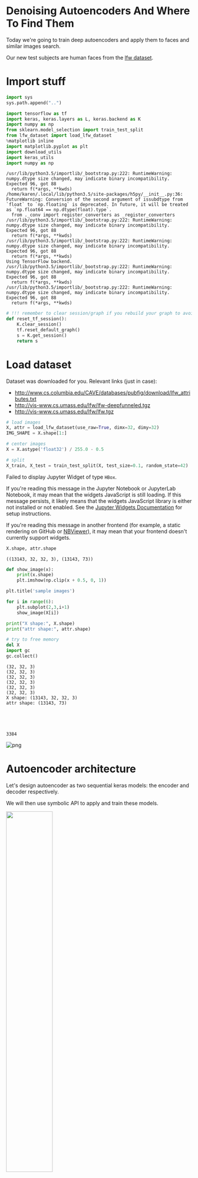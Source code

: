 
# Denoising Autoencoders And Where To Find Them

Today we're going to train deep autoencoders and apply them to faces and similar images search.

Our new test subjects are human faces from the [lfw dataset](http://vis-www.cs.umass.edu/lfw/).

# Import stuff


```python
import sys
sys.path.append("..")
```


```python
import tensorflow as tf
import keras, keras.layers as L, keras.backend as K
import numpy as np
from sklearn.model_selection import train_test_split
from lfw_dataset import load_lfw_dataset
%matplotlib inline
import matplotlib.pyplot as plt
import download_utils
import keras_utils
import numpy as np
```

    /usr/lib/python3.5/importlib/_bootstrap.py:222: RuntimeWarning: numpy.dtype size changed, may indicate binary incompatibility. Expected 96, got 88
      return f(*args, **kwds)
    /home/karen/.local/lib/python3.5/site-packages/h5py/__init__.py:36: FutureWarning: Conversion of the second argument of issubdtype from `float` to `np.floating` is deprecated. In future, it will be treated as `np.float64 == np.dtype(float).type`.
      from ._conv import register_converters as _register_converters
    /usr/lib/python3.5/importlib/_bootstrap.py:222: RuntimeWarning: numpy.dtype size changed, may indicate binary incompatibility. Expected 96, got 88
      return f(*args, **kwds)
    /usr/lib/python3.5/importlib/_bootstrap.py:222: RuntimeWarning: numpy.dtype size changed, may indicate binary incompatibility. Expected 96, got 88
      return f(*args, **kwds)
    Using TensorFlow backend.
    /usr/lib/python3.5/importlib/_bootstrap.py:222: RuntimeWarning: numpy.dtype size changed, may indicate binary incompatibility. Expected 96, got 88
      return f(*args, **kwds)
    /usr/lib/python3.5/importlib/_bootstrap.py:222: RuntimeWarning: numpy.dtype size changed, may indicate binary incompatibility. Expected 96, got 88
      return f(*args, **kwds)



```python
# !!! remember to clear session/graph if you rebuild your graph to avoid out-of-memory errors !!!
def reset_tf_session():
    K.clear_session()
    tf.reset_default_graph()
    s = K.get_session()
    return s
```

# Load dataset
Dataset was downloaded for you. Relevant links (just in case):
- http://www.cs.columbia.edu/CAVE/databases/pubfig/download/lfw_attributes.txt
- http://vis-www.cs.umass.edu/lfw/lfw-deepfunneled.tgz
- http://vis-www.cs.umass.edu/lfw/lfw.tgz


```python
# load images
X, attr = load_lfw_dataset(use_raw=True, dimx=32, dimy=32)
IMG_SHAPE = X.shape[1:]

# center images
X = X.astype('float32') / 255.0 - 0.5

# split
X_train, X_test = train_test_split(X, test_size=0.1, random_state=42)
```


<p>Failed to display Jupyter Widget of type <code>HBox</code>.</p>
<p>
  If you're reading this message in the Jupyter Notebook or JupyterLab Notebook, it may mean
  that the widgets JavaScript is still loading. If this message persists, it
  likely means that the widgets JavaScript library is either not installed or
  not enabled. See the <a href="https://ipywidgets.readthedocs.io/en/stable/user_install.html">Jupyter
  Widgets Documentation</a> for setup instructions.
</p>
<p>
  If you're reading this message in another frontend (for example, a static
  rendering on GitHub or <a href="https://nbviewer.jupyter.org/">NBViewer</a>),
  it may mean that your frontend doesn't currently support widgets.
</p>



    



```python
X.shape, attr.shape
```




    ((13143, 32, 32, 3), (13143, 73))




```python
def show_image(x):
    print(x.shape)
    plt.imshow(np.clip(x + 0.5, 0, 1))
```


```python
plt.title('sample images')

for i in range(6):
    plt.subplot(2,3,i+1)
    show_image(X[i])

print("X shape:", X.shape)
print("attr shape:", attr.shape)

# try to free memory
del X
import gc
gc.collect()
```

    (32, 32, 3)
    (32, 32, 3)
    (32, 32, 3)
    (32, 32, 3)
    (32, 32, 3)
    (32, 32, 3)
    X shape: (13143, 32, 32, 3)
    attr shape: (13143, 73)





    3384




![png](https://raw.githubusercontent.com/karenyyy/Advanced_ML_HSE/master/Introduction-To-Deep-Learning/images/week4/output_9_2.png)


# Autoencoder architecture

Let's design autoencoder as two sequential keras models: the encoder and decoder respectively.

We will then use symbolic API to apply and train these models.

<img src="images/autoencoder.png" style="width:50%">

# First step: PCA

Principial Component Analysis is a popular dimensionality reduction method. 

Under the hood, PCA attempts to decompose object-feature matrix $X$ into two smaller matrices: $W$ and $\hat W$ minimizing _mean squared error_:

$$\|(X W) \hat{W} - X\|^2_2 \to_{W, \hat{W}} \min$$
- $X \in \mathbb{R}^{n \times m}$ - object matrix (**centered**);
- $W \in \mathbb{R}^{m \times d}$ - matrix of direct transformation;
- $\hat{W} \in \mathbb{R}^{d \times m}$ - matrix of reverse transformation;
- $n$ samples, $m$ original dimensions and $d$ target dimensions;

In geometric terms, we want to find d axes along which most of variance occurs. The "natural" axes, if you wish.

<img src="images/pca.png" style="width:30%">


PCA can also be seen as a special case of an autoencoder.

* __Encoder__: X -> Dense(d units) -> code
* __Decoder__: code -> Dense(m units) -> X

Where Dense is a fully-connected layer with linear activaton:   $f(X) = W \cdot X + \vec b $


Note: the bias term in those layers is responsible for "centering" the matrix i.e. substracting mean.


```python
def build_pca_autoencoder(img_shape, code_size):
    """
    Here we define a simple linear autoencoder as described above.
    We also flatten and un-flatten data to be compatible with image shapes
    """
    
    encoder = keras.models.Sequential()
    encoder.add(L.InputLayer(img_shape))
    encoder.add(L.Flatten())                  #flatten image to vector
    encoder.add(L.Dense(code_size))           #actual encoder

    decoder = keras.models.Sequential()
    decoder.add(L.InputLayer((code_size,)))
    decoder.add(L.Dense(np.prod(img_shape)))  #actual decoder, height*width*3 units
    decoder.add(L.Reshape(img_shape))         #un-flatten
    
    return encoder,decoder
```

Meld them together into one model:


```python
s = reset_tf_session()

encoder, decoder = build_pca_autoencoder(IMG_SHAPE, code_size=32)

inp = L.Input(IMG_SHAPE)
code = encoder(inp)
reconstruction = decoder(code)

autoencoder = keras.models.Model(inputs=inp, outputs=reconstruction)
autoencoder.compile(optimizer='adamax', loss='mse')

autoencoder.fit(x=X_train, y=X_train, epochs=15,
                validation_data=[X_test, X_test],
                callbacks=[keras_utils.TqdmProgressCallback()],
                verbose=0)
```

    Epoch 1/15
    
    Epoch 2/15
    
    Epoch 3/15
    
    Epoch 4/15
    
    Epoch 5/15
    
    Epoch 6/15
    
    Epoch 7/15
    
    Epoch 8/15
    
    Epoch 9/15
    
    Epoch 10/15
    
    Epoch 11/15
    
    Epoch 12/15
    
    Epoch 13/15
    
    Epoch 14/15
    
    Epoch 15/15
    





    <keras.callbacks.History at 0x7f71dacf89e8>




```python
def visualize(img,encoder,decoder):
    """Draws original, encoded and decoded images"""
    code = encoder.predict(img[None])[0]  
    reco = decoder.predict(code[None])[0]

    plt.subplot(1,3,1)
    plt.title("Original")
    show_image(img)

    plt.subplot(1,3,2)
    plt.title("Code")
    plt.imshow(code.reshape([code.shape[-1]//2,-1]))

    plt.subplot(1,3,3)
    plt.title("Reconstructed")
    show_image(reco)
    plt.show()

```


```python
X_test[None].shape
```




    (1, 1315, 32, 32, 3)




```python
score = autoencoder.evaluate(X_test,X_test,verbose=0)
print("PCA MSE:", score)

for i in range(5):
    img = X_test[i]
    visualize(img,encoder,decoder)
```

    PCA MSE: 0.00660867653362
    (32, 32, 3)
    (32, 32, 3)



![png](https://raw.githubusercontent.com/karenyyy/Advanced_ML_HSE/master/Introduction-To-Deep-Learning/images/week4/output_17_1.png)


    (32, 32, 3)
    (32, 32, 3)



![png](https://raw.githubusercontent.com/karenyyy/Advanced_ML_HSE/master/Introduction-To-Deep-Learning/images/week4/output_17_3.png)


    (32, 32, 3)
    (32, 32, 3)



![png](https://raw.githubusercontent.com/karenyyy/Advanced_ML_HSE/master/Introduction-To-Deep-Learning/images/week4/output_17_5.png)


    (32, 32, 3)
    (32, 32, 3)



![png](https://raw.githubusercontent.com/karenyyy/Advanced_ML_HSE/master/Introduction-To-Deep-Learning/images/week4/output_17_7.png)


    (32, 32, 3)
    (32, 32, 3)



![png](https://raw.githubusercontent.com/karenyyy/Advanced_ML_HSE/master/Introduction-To-Deep-Learning/images/week4/output_17_9.png)


# Going deeper: convolutional autoencoder

PCA is neat but surely we can do better. This time we want you to build a deep convolutional autoencoder by... stacking more layers.

## Encoder

The **encoder** part is pretty standard, we stack convolutional and pooling layers and finish with a dense layer to get the representation of desirable size (`code_size`).

__We recommend to use `activation='elu'` for all convolutional and dense layers.__

__We recommend to repeat (conv, pool) 4 times with kernel size (3, 3), `padding='same'` and the following numbers of output channels: `32, 64, 128, 256`.__

__Remember to flatten (`L.Flatten()`) output before adding the last dense layer!__

## Decoder

__For **decoder** we will use so-called "transpose convolution" (NOT unconv, a bit confusing).__

Traditional convolutional layer takes a patch of an image and produces a number (patch -> number). In "transpose convolution" we want to take a number and produce a patch of an image (number -> patch). We need this layer to "undo" convolutions in encoder. We had a glimpse of it during week 3 (watch [this video](https://www.coursera.org/learn/intro-to-deep-learning/lecture/auRqf/a-glimpse-of-other-computer-vision-tasks) starting at 5:41).

Here's how "transpose convolution" works:
<img src="images/transpose_conv.jpg" style="width:60%">
In this example we use a stride of 2 to produce 4x4 output, this way we "undo" pooling as well. Another way to think about it: we "undo" convolution with stride 2 (which is similar to conv + pool).

You can add "transpose convolution" layer in Keras like this:
```python
L.Conv2DTranspose(filters=?, kernel_size=(3, 3), strides=2, activation='elu', padding='same')
```

Our decoder starts with a dense layer to "undo" the last layer of encoder. Remember to reshape its output to "undo" `L.Flatten()` in encoder.

Now we're ready to undo (conv, pool) pairs. For this we need to stack 4 `L.Conv2DTranspose` layers with the following numbers of output channels: `128, 64, 32, 3`. Each of these layers will learn to "undo" (conv, pool) pair in encoder. For the last `L.Conv2DTranspose` layer use `activation=None` because that is our final image.


```python
# Let's play around with transpose convolution on examples first
def test_conv2d_transpose(img_size, filter_size):
    print("Transpose convolution test for img_size={}, filter_size={}:".format(img_size, filter_size))
    
    x = (np.arange(img_size ** 2, dtype=np.float32) + 1).reshape((1, img_size, img_size, 1))
    f = (np.ones(filter_size ** 2, dtype=np.float32)).reshape((filter_size, filter_size, 1, 1))

    conv = tf.nn.conv2d_transpose(x, f, 
                                  https://raw.githubusercontent.com/karenyyy/Advanced_ML_HSE/master/Introduction-To-Deep-Learning/images/week4/output_shape=(1, img_size * 2, img_size * 2, 1), 
                                  strides=[1, 2, 2, 1], 
                                  padding='SAME')

    with tf.Session() as session:
        result = session.run(conv)
        print("input:")
        print(x[0, :, :, 0])
        print("filter:")
        print(f[:, :, 0, 0])
        print("output:")
        print(result[0, :, :, 0])
        
test_conv2d_transpose(img_size=2, filter_size=2)
test_conv2d_transpose(img_size=2, filter_size=3)
test_conv2d_transpose(img_size=4, filter_size=2)
test_conv2d_transpose(img_size=4, filter_size=3)
```

    Transpose convolution test for img_size=2, filter_size=2:
    input:
    [[ 1.  2.]
     [ 3.  4.]]
    filter:
    [[ 1.  1.]
     [ 1.  1.]]
    output:
    [[ 1.  1.  2.  2.]
     [ 1.  1.  2.  2.]
     [ 3.  3.  4.  4.]
     [ 3.  3.  4.  4.]]
    Transpose convolution test for img_size=2, filter_size=3:
    input:
    [[ 1.  2.]
     [ 3.  4.]]
    filter:
    [[ 1.  1.  1.]
     [ 1.  1.  1.]
     [ 1.  1.  1.]]
    output:
    [[  1.   1.   3.   2.]
     [  1.   1.   3.   2.]
     [  4.   4.  10.   6.]
     [  3.   3.   7.   4.]]
    Transpose convolution test for img_size=4, filter_size=2:
    input:
    [[  1.   2.   3.   4.]
     [  5.   6.   7.   8.]
     [  9.  10.  11.  12.]
     [ 13.  14.  15.  16.]]
    filter:
    [[ 1.  1.]
     [ 1.  1.]]
    output:
    [[  1.   1.   2.   2.   3.   3.   4.   4.]
     [  1.   1.   2.   2.   3.   3.   4.   4.]
     [  5.   5.   6.   6.   7.   7.   8.   8.]
     [  5.   5.   6.   6.   7.   7.   8.   8.]
     [  9.   9.  10.  10.  11.  11.  12.  12.]
     [  9.   9.  10.  10.  11.  11.  12.  12.]
     [ 13.  13.  14.  14.  15.  15.  16.  16.]
     [ 13.  13.  14.  14.  15.  15.  16.  16.]]
    Transpose convolution test for img_size=4, filter_size=3:
    input:
    [[  1.   2.   3.   4.]
     [  5.   6.   7.   8.]
     [  9.  10.  11.  12.]
     [ 13.  14.  15.  16.]]
    filter:
    [[ 1.  1.  1.]
     [ 1.  1.  1.]
     [ 1.  1.  1.]]
    output:
    [[  1.   1.   3.   2.   5.   3.   7.   4.]
     [  1.   1.   3.   2.   5.   3.   7.   4.]
     [  6.   6.  14.   8.  18.  10.  22.  12.]
     [  5.   5.  11.   6.  13.   7.  15.   8.]
     [ 14.  14.  30.  16.  34.  18.  38.  20.]
     [  9.   9.  19.  10.  21.  11.  23.  12.]
     [ 22.  22.  46.  24.  50.  26.  54.  28.]
     [ 13.  13.  27.  14.  29.  15.  31.  16.]]



```python
def build_deep_autoencoder(img_shape, code_size):
    """PCA's deeper brother. See instructions above. Use `code_size` in layer definitions."""
    H,W,C = img_shape
    
    # encoder
    encoder = keras.models.Sequential()
    encoder.add(L.InputLayer(img_shape))
    
    ### YOUR CODE HERE: define encoder as per instructions above ###
    encoder.add(L.Conv2D(code_size,(3,3),strides=(1,1),padding='same',activation='elu'))
    encoder.add(L.MaxPooling2D(pool_size=(2,2)))
    encoder.add(L.Conv2D(code_size*2,(3,3),strides=(1,1),padding='same',activation='elu'))
    encoder.add(L.MaxPooling2D(pool_size=(2,2)))
    encoder.add(L.Conv2D(code_size*4,(3,3),strides=(1,1),padding='same',activation='elu'))
    encoder.add(L.MaxPooling2D(pool_size=(2,2)))
    encoder.add(L.Conv2D(code_size*8,(3,3),strides=(1,1),padding='same',activation='elu'))
    encoder.add(L.MaxPooling2D(pool_size=(2,2)))
    encoder.add(L.Flatten())
    encoder.add(L.Dense(code_size))

    # decoder
    decoder = keras.models.Sequential()
    decoder.add(L.InputLayer((code_size,)))
    
    decoder.add(L.Dense(np.prod(code_size*8*2*2), activation='elu'))
    decoder.add(L.Reshape((2,2,code_size*8)))
    decoder.add(L.Conv2DTranspose(filters=code_size*4, kernel_size=(3, 3), strides=2, activation='elu', padding='same'))
    decoder.add(L.Conv2DTranspose(filters=code_size*2, kernel_size=(3, 3), strides=2, activation='elu', padding='same'))
    decoder.add(L.Conv2DTranspose(filters=code_size, kernel_size=(3, 3), strides=2, activation='elu', padding='same'))
    decoder.add(L.Conv2DTranspose(filters=3, kernel_size=(3, 3), strides=2, activation=None, padding='same'))
    
    return encoder, decoder
```


```python
# Check autoencoder shapes along different code_sizes
get_dim = lambda layer: np.prod(layer.https://raw.githubusercontent.com/karenyyy/Advanced_ML_HSE/master/Introduction-To-Deep-Learning/images/week4/output_shape[1:])
for code_size in [1,8,32,128,512]:
    s = reset_tf_session()
    encoder, decoder = build_deep_autoencoder(IMG_SHAPE, code_size=code_size)
    print("Testing code size %i" % code_size)
    assert encoder.https://raw.githubusercontent.com/karenyyy/Advanced_ML_HSE/master/Introduction-To-Deep-Learning/images/week4/output_shape[1:]==(code_size,),"encoder must output a code of required size"
    assert decoder.https://raw.githubusercontent.com/karenyyy/Advanced_ML_HSE/master/Introduction-To-Deep-Learning/images/week4/output_shape[1:]==IMG_SHAPE,   "decoder must output an image of valid shape"
    assert len(encoder.trainable_weights)>=6,     "encoder must contain at least 3 layers"
    assert len(decoder.trainable_weights)>=6,     "decoder must contain at least 3 layers"
    
    for layer in encoder.layers + decoder.layers:
        assert get_dim(layer) >= code_size, "Encoder layer %s is smaller than bottleneck (%i units)"%(layer.name,get_dim(layer))

print("All tests passed!")
s = reset_tf_session()
```

    Testing code size 1
    Testing code size 8
    Testing code size 32
    Testing code size 128
    Testing code size 512
    All tests passed!



```python
# Look at encoder and decoder shapes.
# Total number of trainable parameters of encoder and decoder should be close.
s = reset_tf_session()
encoder, decoder = build_deep_autoencoder(IMG_SHAPE, code_size=32)
encoder.summary()
decoder.summary()
```

    _________________________________________________________________
    Layer (type)                 Output Shape              Param #   
    =================================================================
    input_1 (InputLayer)         (None, 32, 32, 3)         0         
    _________________________________________________________________
    conv2d_1 (Conv2D)            (None, 32, 32, 32)        896       
    _________________________________________________________________
    max_pooling2d_1 (MaxPooling2 (None, 16, 16, 32)        0         
    _________________________________________________________________
    conv2d_2 (Conv2D)            (None, 16, 16, 64)        18496     
    _________________________________________________________________
    max_pooling2d_2 (MaxPooling2 (None, 8, 8, 64)          0         
    _________________________________________________________________
    conv2d_3 (Conv2D)            (None, 8, 8, 128)         73856     
    _________________________________________________________________
    max_pooling2d_3 (MaxPooling2 (None, 4, 4, 128)         0         
    _________________________________________________________________
    conv2d_4 (Conv2D)            (None, 4, 4, 256)         295168    
    _________________________________________________________________
    max_pooling2d_4 (MaxPooling2 (None, 2, 2, 256)         0         
    _________________________________________________________________
    flatten_1 (Flatten)          (None, 1024)              0         
    _________________________________________________________________
    dense_1 (Dense)              (None, 32)                32800     
    =================================================================
    Total params: 421,216
    Trainable params: 421,216
    Non-trainable params: 0
    _________________________________________________________________
    _________________________________________________________________
    Layer (type)                 Output Shape              Param #   
    =================================================================
    input_2 (InputLayer)         (None, 32)                0         
    _________________________________________________________________
    dense_2 (Dense)              (None, 1024)              33792     
    _________________________________________________________________
    reshape_1 (Reshape)          (None, 2, 2, 256)         0         
    _________________________________________________________________
    conv2d_transpose_1 (Conv2DTr (None, 4, 4, 128)         295040    
    _________________________________________________________________
    conv2d_transpose_2 (Conv2DTr (None, 8, 8, 64)          73792     
    _________________________________________________________________
    conv2d_transpose_3 (Conv2DTr (None, 16, 16, 32)        18464     
    _________________________________________________________________
    conv2d_transpose_4 (Conv2DTr (None, 32, 32, 3)         867       
    =================================================================
    Total params: 421,955
    Trainable params: 421,955
    Non-trainable params: 0
    _________________________________________________________________


Convolutional autoencoder training. This will take **1 hour**. You're aiming at ~0.0056 validation MSE and ~0.0054 training MSE.


```python
s = reset_tf_session()

encoder, decoder = build_deep_autoencoder(IMG_SHAPE, code_size=32)

inp = L.Input(IMG_SHAPE)
code = encoder(inp)
reconstruction = decoder(code)

autoencoder = keras.models.Model(inputs=inp, outputs=reconstruction)
autoencoder.compile(optimizer="adamax", loss='mse')
```


```python
# we will save model checkpoints here to continue training in case of kernel death
model_filename = 'autoencoder.{0:03d}.hdf5'
last_finished_epoch = None

#### uncomment below to continue training from model checkpoint
#### fill `last_finished_epoch` with your latest finished epoch
# from keras.models import load_model
# s = reset_tf_session()
# last_finished_epoch = 4
# autoencoder = load_model(model_filename.format(last_finished_epoch))
# encoder = autoencoder.layers[1]
# decoder = autoencoder.layers[2]
```


```python
autoencoder.fit(x=X_train, y=X_train, epochs=25,
                validation_data=[X_test, X_test],
                callbacks=[keras_utils.ModelSaveCallback(model_filename),
                           keras_utils.TqdmProgressCallback()],
                verbose=0,
                initial_epoch=last_finished_epoch or 0)
```

    Epoch 1/25
    Model saved in autoencoder.000.hdf5
    
    Epoch 2/25
    Model saved in autoencoder.001.hdf5
    
    Epoch 3/25
    Model saved in autoencoder.002.hdf5
    
    Epoch 4/25
    Model saved in autoencoder.003.hdf5
    
    Epoch 5/25
    Model saved in autoencoder.004.hdf5
    
    Epoch 6/25
    Model saved in autoencoder.005.hdf5
    
    Epoch 7/25
    Model saved in autoencoder.006.hdf5
    
    Epoch 8/25
    Model saved in autoencoder.007.hdf5
    
    Epoch 9/25
    Model saved in autoencoder.008.hdf5
    
    Epoch 10/25
    Model saved in autoencoder.009.hdf5
    
    Epoch 11/25
    Model saved in autoencoder.010.hdf5
    
    Epoch 12/25
    Model saved in autoencoder.011.hdf5
    
    Epoch 13/25
    Model saved in autoencoder.012.hdf5
    
    Epoch 14/25
    Model saved in autoencoder.013.hdf5
    
    Epoch 15/25
    Model saved in autoencoder.014.hdf5
    
    Epoch 16/25
    Model saved in autoencoder.015.hdf5
    
    Epoch 17/25
    Model saved in autoencoder.016.hdf5
    
    Epoch 18/25
    Model saved in autoencoder.017.hdf5
    
    Epoch 19/25
    Model saved in autoencoder.018.hdf5
    
    Epoch 20/25
    Model saved in autoencoder.019.hdf5
    
    Epoch 21/25
    Model saved in autoencoder.020.hdf5
    
    Epoch 22/25
    Model saved in autoencoder.021.hdf5
    
    Epoch 23/25
    Model saved in autoencoder.022.hdf5
    
    Epoch 24/25
    Model saved in autoencoder.023.hdf5
    
    Epoch 25/25
    Model saved in autoencoder.024.hdf5
    





    <keras.callbacks.History at 0x7f71cc10ab00>




```python
reconstruction_mse = autoencoder.evaluate(X_test, X_test, verbose=0)
print("Convolutional autoencoder MSE:", reconstruction_mse)
for i in range(5):
    img = X_test[i]
    visualize(img,encoder,decoder)
```

    Convolutional autoencoder MSE: 0.00549667453811
    (32, 32, 3)
    (32, 32, 3)



![png](https://raw.githubusercontent.com/karenyyy/Advanced_ML_HSE/master/Introduction-To-Deep-Learning/images/week4/output_27_1.png)


    (32, 32, 3)
    (32, 32, 3)



![png](https://raw.githubusercontent.com/karenyyy/Advanced_ML_HSE/master/Introduction-To-Deep-Learning/images/week4/output_27_3.png)


    (32, 32, 3)
    (32, 32, 3)



![png](https://raw.githubusercontent.com/karenyyy/Advanced_ML_HSE/master/Introduction-To-Deep-Learning/images/week4/output_27_5.png)


    (32, 32, 3)
    (32, 32, 3)



![png](https://raw.githubusercontent.com/karenyyy/Advanced_ML_HSE/master/Introduction-To-Deep-Learning/images/week4/output_27_7.png)


    (32, 32, 3)
    (32, 32, 3)



![png](https://raw.githubusercontent.com/karenyyy/Advanced_ML_HSE/master/Introduction-To-Deep-Learning/images/week4/output_27_9.png)



```python
# save trained weights
encoder.save_weights("encoder.h5")
decoder.save_weights("decoder.h5")
```


```python
# restore trained weights
s = reset_tf_session()

encoder, decoder = build_deep_autoencoder(IMG_SHAPE, code_size=32)
encoder.load_weights("encoder.h5")
decoder.load_weights("decoder.h5")

inp = L.Input(IMG_SHAPE)
code = encoder(inp)
reconstruction = decoder(code)

autoencoder = keras.models.Model(inputs=inp, outputs=reconstruction)
autoencoder.compile(optimizer="adamax", loss='mse')

print(autoencoder.evaluate(X_test, X_test, verbose=0))
print(reconstruction_mse)
```

    0.00549667453811
    0.00549667453811


# Submit to Coursera


```python
from submit import submit_autoencoder
submission = build_deep_autoencoder(IMG_SHAPE, code_size=71)

# token expires every 30 min
COURSERA_TOKEN = 'xgpMDcO6JYy78VyY' ### YOUR TOKEN HERE
COURSERA_EMAIL = 'karenye.psu@gmail.com' ### YOUR EMAIL HERE

submit_autoencoder(submission, reconstruction_mse, COURSERA_EMAIL, COURSERA_TOKEN)
```

    Submitted to Coursera platform. See results on assignment page!


# Optional: Denoising Autoencoder

This part is **optional**, it shows you one useful application of autoencoders: denoising. You can run this code and make sure denoising works :) 

Let's now turn our model into a denoising autoencoder:
<img src="images/denoising.jpg" style="width:40%">

We'll keep the model architecture, but change the way it is trained. In particular, we'll corrupt its input data randomly with noise before each epoch.

There are many strategies to introduce noise: adding gaussian white noise, occluding with random black rectangles, etc. We will add gaussian white noise.


```python
def apply_gaussian_noise(X,sigma=0.1):
    """
    adds noise from standard normal distribution with standard deviation sigma
    :param X: image tensor of shape [batch,height,width,3]
    Returns X + noise.
    """
    noise = np.random.normal(loc=0.0, scale=sigma, size=X.shape) ### YOUR CODE HERE ###
    return X + noise
```


```python
# noise tests
theoretical_std = (X_train[:100].std()**2 + 0.5**2)**.5
our_std = apply_gaussian_noise(X_train[:100],sigma=0.5).std()
assert abs(theoretical_std - our_std) < 0.01, "Standard deviation does not match it's required value. Make sure you use sigma as std."
assert abs(apply_gaussian_noise(X_train[:100],sigma=0.5).mean() - X_train[:100].mean()) < 0.01, "Mean has changed. Please add zero-mean noise"
```


```python
apply_gaussian_noise(X_train[:1],sigma=0.01).shape
```




    (1, 32, 32, 3)




```python
apply_gaussian_noise(X_train[0],sigma=0.01).shape
```




    (32, 32, 3)




```python
# test different noise scales
plt.subplot(1,4,1)
show_image(X_train[0])
plt.subplot(1,4,2)
show_image(apply_gaussian_noise(X_train[0],sigma=0.01))
plt.subplot(1,4,3)
show_image(apply_gaussian_noise(X_train[:1],sigma=0.1)[0])
plt.subplot(1,4,4)
show_image(apply_gaussian_noise(X_train[:1],sigma=0.5)[0])
```

    (32, 32, 3)
    (32, 32, 3)
    (32, 32, 3)
    (32, 32, 3)



![png](https://raw.githubusercontent.com/karenyyy/Advanced_ML_HSE/master/Introduction-To-Deep-Learning/images/week4/output_37_1.png)


Training will take **1 hour**.


```python
s = reset_tf_session()

# we use bigger code size here for better quality
encoder, decoder = build_deep_autoencoder(IMG_SHAPE, code_size=512)
assert encoder.https://raw.githubusercontent.com/karenyyy/Advanced_ML_HSE/master/Introduction-To-Deep-Learning/images/week4/output_shape[1:]==(512,), "encoder must output a code of required size"

inp = L.Input(IMG_SHAPE)
code = encoder(inp)
reconstruction = decoder(code)

autoencoder = keras.models.Model(inp, reconstruction)
autoencoder.compile('adamax', 'mse')

for i in range(25):
    print("Epoch %i/25, Generating corrupted samples..."%(i+1))
    X_train_noise = apply_gaussian_noise(X_train)
    X_test_noise = apply_gaussian_noise(X_test)
    
    # we continue to train our model with new noise-augmented data
    autoencoder.fit(x=X_train_noise, y=X_train, epochs=1,
                    validation_data=[X_test_noise, X_test],
                    callbacks=[keras_utils.TqdmProgressCallback()],
                    verbose=0)
```

    Epoch 1/25, Generating corrupted samples...
    Epoch 1/1



```python
X_test_noise = apply_gaussian_noise(X_test)
denoising_mse = autoencoder.evaluate(X_test_noise, X_test, verbose=0)
print("Denoising MSE:", denoising_mse)
for i in range(5):
    img = X_test_noise[i]
    visualize(img,encoder,decoder)
```

# Optional: Image retrieval with autoencoders

So we've just trained a network that converts image into itself imperfectly. This task is not that useful in and of itself, but it has a number of awesome side-effects. Let's see them in action.

First thing we can do is image retrieval aka image search. We will give it an image and find similar images in latent space:

<img src="images/similar_images.jpg" style="width:60%">

To speed up retrieval process, one should use Locality Sensitive Hashing on top of encoded vectors. This [technique](https://erikbern.com/2015/07/04/benchmark-of-approximate-nearest-neighbor-libraries.html) can narrow down the potential nearest neighbours of our image in latent space (encoder code). We will caclulate nearest neighbours in brute force way for simplicity.


```python
# restore trained encoder weights
s = reset_tf_session()
encoder, decoder = build_deep_autoencoder(IMG_SHAPE, code_size=32)
encoder.load_weights("encoder.h5")
```


```python
images = X_train
codes = encoder(images) ### YOUR CODE HERE: encode all images ###
assert len(codes) == len(images)
```


```python
from sklearn.neighbors.unsupervised import NearestNeighbors
nei_clf = NearestNeighbors(metric="euclidean")
nei_clf.fit(codes)
```


```python
def get_similar(image, n_neighbors=5):
    assert image.ndim==3,"image must be [batch,height,width,3]"

    code = encoder.predict(image[None])
    
    (distances,),(idx,) = nei_clf.kneighbors(code,n_neighbors=n_neighbors)
    
    return distances,images[idx]
```


```python
def show_similar(image):
    
    distances,neighbors = get_similar(image,n_neighbors=3)
    
    plt.figure(figsize=[8,7])
    plt.subplot(1,4,1)
    show_image(image)
    plt.title("Original image")
    
    for i in range(3):
        plt.subplot(1,4,i+2)
        show_image(neighbors[i])
        plt.title("Dist=%.3f"%distances[i])
    plt.show()
```

Cherry-picked examples:


```python
# smiles
show_similar(X_test[247])
```


```python
# ethnicity
show_similar(X_test[56])
```


```python
# glasses
show_similar(X_test[63])
```

# Optional: Cheap image morphing


We can take linear combinations of image codes to produce new images with decoder.


```python
# restore trained encoder weights
s = reset_tf_session()
encoder, decoder = build_deep_autoencoder(IMG_SHAPE, code_size=32)
encoder.load_weights("encoder.h5")
decoder.load_weights("decoder.h5")
```


```python
for _ in range(5):
    image1,image2 = X_test[np.random.randint(0,len(X_test),size=2)]

    code1, code2 = encoder.predict(np.stack([image1, image2]))

    plt.figure(figsize=[10,4])
    for i,a in enumerate(np.linspace(0,1,num=7)):

        output_code = code1*(1-a) + code2*(a)
        output_image = decoder.predict(output_code[None])[0]

        plt.subplot(1,7,i+1)
        show_imageoutput_image)
        plt.title("a=%.2f"%a)
        
    plt.show()
```

